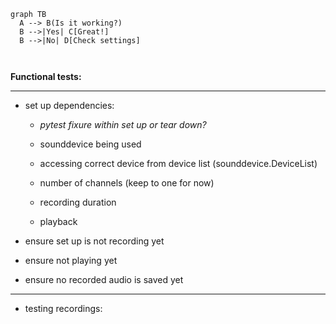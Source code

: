 ```mermaid
graph TB
  A --> B(Is it working?)
  B -->|Yes| C[Great!]
  B -->|No| D[Check settings]



```

**Functional tests:**
___
- set up dependencies:
    - *pytest fixure within set up or tear down?*

    - sounddevice being used
    - accessing correct device from device list (sounddevice.DeviceList)
    - number of channels (keep to one for now)
    - recording duration
    - playback

- ensure set up is not recording yet
- ensure not playing yet
- ensure no recorded audio is saved yet

---
- testing recordings:
